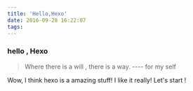 ```yaml
---
title: 'Hello,Hexo'
date: 2016-09-28 16:22:07
tags:
---
```

### hello , Hexo

>Where there is a will , there is a way.
> \---- for my self

Wow, I think hexo is a amazing stuff! I like it really! Let's start !
